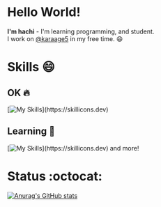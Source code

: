 # Hello World! 
**I'm hachi** - I'm learning programming, and student.
<br>
I work on [@karaage5](https://github.com/karaage5) in my free time. :smile:
<br>


# Skills :smile:
## OK :fire:
[![My Skills](https://skillicons.dev/icons?i=html,css,py,wordpress,)](https://skillicons.dev)

## Learning :memo: 
[![My Skills](https://skillicons.dev/icons?i=js,react,firebase,linux,nextjs,solidity,ts,)](https://skillicons.dev) and more!

# Status :octocat:
[![Anurag's GitHub stats](https://github-readme-stats.vercel.app/api?username=hi-hachi&theme=tokyonight)](https://github.com/anuraghazra/github-readme-stats)
